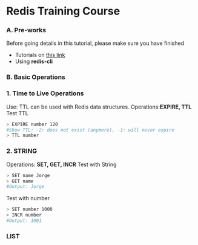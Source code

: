 # Redis Training Course
### A. Pre-works
Before going details in this tutorial, please make sure you have finished
* Tutorials on [this link](http://try.redis.io/) 
* Using **redis-cli**
### B. Basic Operations
### 1. Time to Live Operations
Use: TTL can be used with Redis data structures.
Operations:**EXPIRE, TTL**
Test TTL
```sh
> EXPIRE number 120
#Show TTL: -2: does not exist (anymore), -1: will never expire
> TTL number 
```

### 2. STRING
Operations: **SET, GET, INCR**
Test with String
```sh
> SET name Jorge
> GET name 
#Output: Jorge
```

Test with number
```sh
> SET number 1000
> INCR number
#Output: 1001
```



### LIST